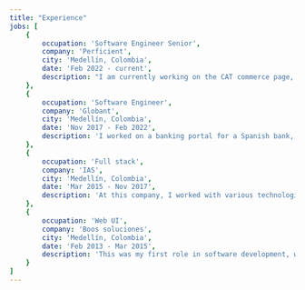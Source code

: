 ```yaml
---
title: "Experience"
jobs: [
    {
        occupation: 'Software Engineer Senior',
        company: 'Perficient',
        city: 'Medellín, Colombia',
        date: 'Feb 2022 - current',
        description: "I am currently working on the CAT commerce page, where we are migrating all platforms from legacy technologies to modern frameworks, specifically React, Redux, TypeScript, and Next.js. We retrieve information from the server by consuming RESTful services.\nTo facilitate this ongoing migration, we are employing agile methodologies (SCRUM) and implementing continuous integration to streamline deployments. Additionally, we focus on monitoring test coverage and adhering to best practices throughout the process."
    },
    {
        occupation: 'Software Engineer',
        company: 'Globant',
        city: 'Medellín, Colombia',
        date: 'Nov 2017 - Feb 2022',
        description: 'I worked on a banking portal for a Spanish bank, where users can submit requests for loans, mortgages, credit cards, and other financial products. This application was developed using React and Redux, with Styled Components for styling, Jest for unit testing, and Webpack as the module bundler. Additionally, it consumes Java API services to retrieve information from the server.'
    },
    {
        occupation: 'Full stack',
        company: 'IAS',
        city: 'Medellín, Colombia',
        date: 'Mar 2015 - Nov 2017',
        description: 'At this company, I worked with various technologies such as GWT, Ionic, and briefly with Angular for two months. However, during the last two years, I primarily focused on React and Redux, where I contributed to building a platform designed to help the sales team manage contacts and store important client information. The platform also facilitated scheduling reminders for meetings and outlined the necessary steps for each client, making it easier to transfer knowledge among colleagues.'
    },
    {
        occupation: 'Web UI',
        company: 'Boos soluciones',
        city: 'Medellín, Colombia',
        date: 'Feb 2013 - Mar 2015',
        description: 'This was my first role in software development, where I was responsible for providing support and resolving issues related to a company project called Talento. This project enabled employees to evaluate peers, leaders, and themselves by calculating ratings and offering areas for improvement. Additionally, it allowed users to set and track their personal goals.'
    }
]
---
```

